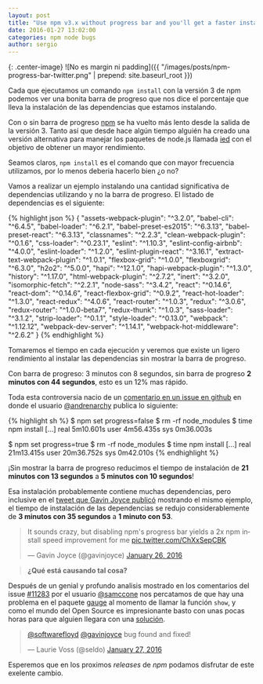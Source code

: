 ```yaml
---
layout: post
title: "Use npm v3.x without progress bar and you'll get a faster instalation"
date: 2016-01-27 13:02:00
categories: npm node bugs
author: sergio
---
```


{: .center-image}
![No es margin ni padding]({{ "/images/posts/npm-progress-bar-twitter.png" | prepend: site.baseurl_root }})

Cada que ejecutamos un comando `npm install` con la versión 3 de npm  podemos
ver una bonita barra de progreso que nos dice el porcentaje que lleva la
instalación de las dependencias que estamos instalando.

Con o sin barra de progreso [npm] se ha vuelto más lento desde la salida de la
versión 3. Tanto así que desde hace algún tiempo alguién ha creado una versión
alternativa para manejar los paquetes de node.js llamada [ied] con el objetivo
de obtener un mayor rendimiento.

Seamos claros, `npm install` es el comando que con mayor frecuencia utilizamos,
por lo menos deberia hacerlo bien ¿o no?

Vamos a realizar un ejemplo instalando una cantidad significativa de dependencias
utilizando y no la barra de progreso. El listado de dependencias es el siguiente:

{% highlight json %}
{
  "assets-webpack-plugin": "^3.2.0",
  "babel-cli": "^6.4.5",
  "babel-loader": "^6.2.1",
  "babel-preset-es2015": "^6.3.13",
  "babel-preset-react": "^6.3.13",
  "classnames": "^2.2.3",
  "clean-webpack-plugin": "^0.1.6",
  "css-loader": "^0.23.1",
  "eslint": "^1.10.3",
  "eslint-config-airbnb": "^4.0.0",
  "eslint-loader": "^1.2.0",
  "eslint-plugin-react": "^3.16.1",
  "extract-text-webpack-plugin": "^1.0.1",
  "flexbox-grid": "^1.0.0",
  "flexboxgrid": "^6.3.0",
  "h2o2": "^5.0.0",
  "hapi": "^12.1.0",
  "hapi-webpack-plugin": "^1.3.0",
  "history": "^1.17.0",
  "html-webpack-plugin": "^2.7.2",
  "inert": "^3.2.0",
  "isomorphic-fetch": "^2.2.1",
  "node-sass": "^3.4.2",
  "react": "^0.14.6",
  "react-dom": "^0.14.6",
  "react-flexbox-grid": "^0.9.2",
  "react-hot-loader": "^1.3.0",
  "react-redux": "^4.0.6",
  "react-router": "^1.0.3",
  "redux": "^3.0.6",
  "redux-router": "^1.0.0-beta7",
  "redux-thunk": "^1.0.3",
  "sass-loader": "^3.1.2",
  "strip-loader": "^0.1.1",
  "style-loader": "^0.13.0",
  "webpack": "^1.12.12",
  "webpack-dev-server": "^1.14.1",
  "webpack-hot-middleware": "^2.6.2"
}
{% endhighlight %}

Tomaremos el tiempo en cada ejecución y veremos que existe un ligero rendimiento
al instalar las dependencias sin mostrar la barra de progreso.

<script type="text/javascript" src="https://asciinema.org/a/34946.js" id="asciicast-34946" async></script>


Con barra de progreso: 3 minutos con 8 segundos, sin barra de progreso **2
minutos con 44 segundos**, esto es un 12% mas rápido.

Toda esta controversia nacio de un
[comentario en un issue en github](https://github.com/npm/npm/issues/8826#issuecomment-155762361)
en donde el usuario [@andrenarchy] publica lo siguiente:

{% highlight sh %}
$ npm set progress=false
$ rm -rf node_modules
$ time npm install
[...]
real    5m10.601s
user    4m56.435s
sys 0m36.003s

$ npm set progress=true
$ rm -rf node_modules
$ time npm install
[...]
real    21m13.415s
user    20m36.752s
sys 0m42.010s
{% endhighlight %}

¡Sin mostrar la barra de progreso reducimos el tiempo de instalación de **21
minutos con 13 segundos** a **5 minutos con 10 segundos**!

Esa instalación probablemente contiene muchas dependencias, pero inclusive en el
[tweet que Gavin Joyce publicó](https://twitter.com/gavinjoyce/status/691773956144119808)
mostrando el mismo ejemplo, el tiempo de instalación de las dependencias se redujo
considerablemente de **3 minutos con 35 segundos** a **1 minuto con 53**.

<blockquote class="twitter-tweet" lang="en"><p lang="en" dir="ltr">It sounds crazy, but disabling npm&#39;s progress bar yields a 2x npm install speed improvement for me <a href="https://t.co/ChXxSepCBK">pic.twitter.com/ChXxSepCBK</a></p>&mdash; Gavin Joyce (@gavinjoyce) <a href="https://twitter.com/gavinjoyce/status/691773956144119808">January 26, 2016</a></blockquote>

> **¿Qué está causando tal cosa?**

Después de un genial y profundo analisis mostrado en los comentarios del issue
[#11283] por el usuario [@samccone] nos percatamos de que hay una problema en el
paquete [gauge] al momento de llamar la función `show`, y como el mundo del Open
Source es impresionante basto con unas pocas horas para que alguien llegara con
una [solución](https://github.com/iarna/gauge/commit/a7ab9c906bb72aa0ed8996a00db2cd35a22d5992).


<blockquote class="twitter-tweet" data-conversation="none" lang="en"><p lang="en" dir="ltr"><a href="https://twitter.com/softwarefloyd">@softwarefloyd</a> <a href="https://twitter.com/gavinjoyce">@gavinjoyce</a> bug found and fixed!</p>&mdash; Laurie Voss (@seldo) <a href="https://twitter.com/seldo/status/692192238445711360">January 27, 2016</a></blockquote>
<script async src="//platform.twitter.com/widgets.js" charset="utf-8"></script>

Esperemos que en los proximos _releases_ de _npm_ podamos disfrutar de este exelente cambio.

[@andrenarchy]: https://github.com/andrenarchy
[npm]: https://www.npmjs.com/package/npm
[ied]:http://gugel.io/ied/
[#11283]: https://github.com/npm/npm/issues/11283#issuecomment-175246823
[@samccone]: https://github.com/samccone
[gauge]: https://github.com/iarna/gauge
